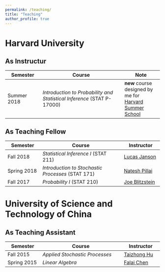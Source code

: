 ```yaml
---
permalink: /teaching/
title: "Teaching"
author_profile: true
---
```


Harvard University
======
As Instructur
------
<table class="table">
        <thead>
          <th width=13%>Semester</th>
          <th width=39%>Course</th>
          <th width=18%>Note</th>
        </thead>
        <tbody>
            <tr>
            <td>Summer 2018</td>
            <td><em>Introduction to Probability and Statistical Inference</em> (STAT P-17000)</td>
            <td><strong>new</strong> course designed by me for <a href="https://www.summer.harvard.edu/high-school-programs/pre-college-program" rel="nofollow" target="_blank">Harvard Summer School</a></td>
            </tr>
        </tbody>
      </table>

As Teaching Fellow
------
<table class="table">
        <thead>
          <th width=13%>Semester</th>
          <th width=39%>Course</th>
          <th width=18%>Instructor</th>
        </thead>
        <tbody>
            <tr>
            <td>Fall 2018</td>
            <td><em>Statistical Inference I</em> (STAT 211)</td>
            <td><a href="http://lucasjanson.fas.harvard.edu/index.html" rel="nofollow" target="_blank">Lucas Janson</a></td>
            </tr>
            <tr>
            <td>Spring 2018</td>
            <td><em>Introduction to Stochastic Processes </em>(STAT 171)</td>
            <td><a href="http://www.people.fas.harvard.edu/~pillai/Welcome.html" rel="nofollow" target="_blank">Natesh Pillai</a></td>
            </tr>
            <tr>
            <td>Fall 2017</td>
            <td><em>Probability I</em> (STAT 210)</td>
            <td><a href="http://www.people.fas.harvard.edu/~blitz/Site/Home.html" rel="nofollow" target="_blank">Joe Blitzstein</a></td>
            </tr>
        </tbody>
      </table>

University of Science and Technology of China
======
As Teaching Assistant
------
<table class="table">
        <thead>
          <th width=13%>Semester</th>
          <th width=39%>Course</th>
          <th width=18%>Instructor</th>
        </thead>
        <tbody>
            <tr>
            <td>Fall 2015</td>
            <td><em>Applied Stochastic Processes</em></td>
            <td><a href="http://staff.ustc.edu.cn/~thu/" rel="nofollow" target="_blank">Taizhong Hu</a></td>
            </tr>
            <tr>
            <td>Spring 2015</td>
            <td><em>Linear Algebra</em></td>
            <td><a href="http://staff.ustc.edu.cn/~chenfl/english.htm" rel="nofollow" target="_blank">Falai Chen</a></td>
            </tr>
        </tbody>
      </table>
